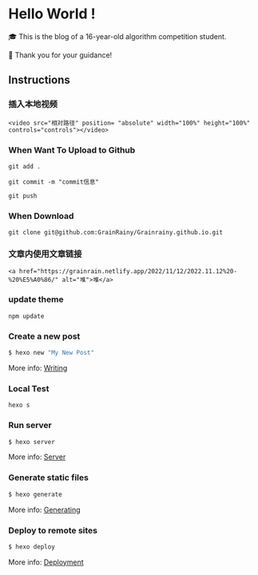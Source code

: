 # Hello World !

🎓 This is the blog of a 16-year-old algorithm competition student.

🎇 Thank you for your guidance!

## Instructions

### 插入本地视频

```
<video src="相对路径" position= "absolute" width="100%" height="100%" controls="controls"></video>
```

### When Want To Upload to Github

```
git add .
```

```
git commit -m "commit信息"
```

```
git push
```

### When Download

```
git clone git@github.com:GrainRainy/Grainrainy.github.io.git
```

### 文章内使用文章链接

```
<a href="https://grainrain.netlify.app/2022/11/12/2022.11.12%20-%20%E5%A0%86/" alt="堆">堆</a>
```

### update theme

```
npm update
```

### Create a new post

``` bash
$ hexo new "My New Post"
```

More info: [Writing](https://hexo.io/docs/writing.html)

### Local Test

```
hexo s
```

### Run server

``` bash
$ hexo server
```

More info: [Server](https://hexo.io/docs/server.html)

### Generate static files

``` bash
$ hexo generate
```

More info: [Generating](https://hexo.io/docs/generating.html)

### Deploy to remote sites

``` bash
$ hexo deploy
```

More info: [Deployment](https://hexo.io/docs/one-command-deployment.html)
